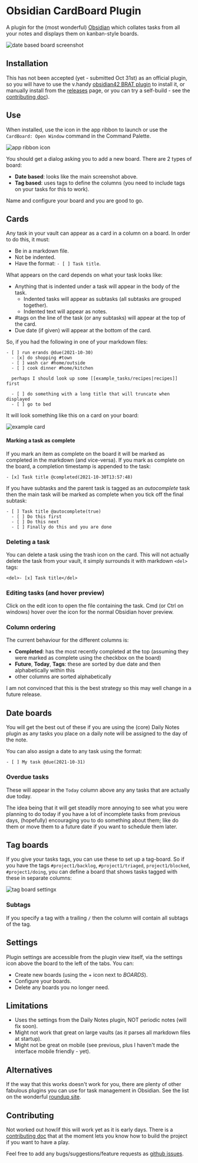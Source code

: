# Obsidian CardBoard Plugin

A plugin for the (most wonderful) [Obsidian](https://obsidian.md/) which collates
tasks from all your notes and displays them on kanban-style boards.

![date based board screenshot](/images/dateBoard.png?raw=true)

## Installation
This has not been accepted (yet - submitted Oct 31st) as an official plugin, so you will have to use the
v.handy [obsidian42 BRAT plugin](https://github.com/TfTHacker/obsidian42-brat) to install it, or manually
install from the [releases](https://github.com/roovo/obsidian-card-board/releases/) page, or
you can try a self-build - see the [contributing doc](CONTRIBUTING.md)).

## Use
When installed, use the icon in the app ribbon to launch or use the `CardBoard: Open Window` command
in the Command Palette.

![app ribbon icon](/images/ribbonIcon.png?raw=true)

You should get a dialog asking you to add a new board.  There are 2 types of board:

- **Date based**: looks like the main screenshot above.
- **Tag based**: uses tags to define the columns (you need to include tags on
  your tasks for this to work).

Name and configure your board and you are good to go.

## Cards
Any task in your vault can appear as a card in a column on a board.  In order to
do this, it must:

- Be in a markdown file.
- Not be indented.
- Have the format: `- [ ] Task title`.

What appears on the card depends on what your task looks like:

- Anything that is indented under a task will appear in the body of the task.
  - Indented tasks will appear as subtasks (all subtasks are grouped together).
  - Indented text will appear as notes.
- #tags on the line of the task (or any subtasks) will appear at the top of the card.
- Due date (if given) will appear at the bottom of the card.

So, if you had the following in one of your markdown files:

```
- [ ] run erands @due(2021-10-30)
  - [x] do shopping #town
  - [ ] wash car #home/outside
  - [ ] cook dinner #home/kitchen

  perhaps I should look up some [[example_tasks/recipes|recipes]] first

  - [ ] do something with a long title that will truncate when displayed
  - [ ] go to bed
```

It will look something like this on a card on your board:

![example card](/images/card.png?raw=true)

#### Marking a task as complete
If you mark an item as complete on the board it will be marked as completed in the markdown
(and vice-versa).  If you mark as complete on the board, a completion timestamp is appended
to the task:

```
- [x] Task title @completed(2021-10-30T13:57:48)
```

If you have subtasks and the parent task is tagged as an _autocomplete_ task then the main
task will be marked as complete when you tick off the final subtask:

```
- [ ] Task title @autocomplete(true)
  - [ ] Do this first
  - [ ] Do this next
  - [ ] Finally do this and you are done
```


### Deleting a task
You can delete a task using the trash icon on the card.  This will not actually delete
the task from your vault, it simply surrounds it with markdown `<del>` tags:

```
<del>- [x] Task title</del>
```

### Editing tasks (and hover preview)
Click on the edit icon to open the file containing the task.  Cmd (or Ctrl on windows)
hover over the icon for the normal Obsidian hover preview.


### Column ordering
The current behaviour for the different columns is:

- **Completed**: has the most recently completed at the top (assuming they were marked as complete using the checkbox on the board)
- **Future**, **Today**, **Tags**: these are sorted by due date and then alphabetically within this
- other columns are sorted alphabetically

I am not convinced that this is the best strategy so this may well change in a future release.

## Date boards
You will get the best out of these if you are using the (core) Daily Notes plugin as any
tasks you place on a daily note will be assigned to the day of the note.

You can also assign a date to any task using the format:

```
- [ ] My task @due(2021-10-31)
```

### Overdue tasks
These will appear in the `Today` column above any  any tasks that are actually
due today.

The idea being that it will get steadily more annoying to see what you were planning
to do today if you have a lot of incomplete tasks from previous days, (hopefully)
encouraging you to do something about them; like do them or move them to a future
date if you want to schedule them later.


## Tag boards
If you give your tasks tags, you can use these to set up a tag-board.  So if you
have the tags `#project1/backlog`, `#project1/triaged`, `project1/blocked`, `#project1/doing`,
you can define a board that shows tasks tagged with these in separate columns:

![tag board settingx](/images/tagBoardSettings.png?raw=true)


### Subtags
If you specify a tag with a trailing `/` then the column will contain all subtags of the tag.


## Settings
Plugin settings are accessible from the plugin view itself, via the settings icon
above the board to the left of the tabs.  You can:

- Create new boards (using the + icon next to _BOARDS_).
- Configure your boards.
- Delete any boards you no longer need.

## Limitations
- Uses the settings from the Daily Notes plugin, NOT periodic notes (will fix soon).
- Might not work that great on large vaults (as it parses all markdown files at startup).
- Might not be great on mobile (see previous, plus I haven't made the interface mobile
  friendly - yet).

## Alternatives
If the way that this works doesn't work for you, there are plenty of other fabulous
plugins you can use for task management in Obsidian.  See the list on the wonderful
[roundup site](https://www.obsidianroundup.org/plugins/).


## Contributing
Not worked out how/if this will work yet as it is early days.  There is
a [contributing doc](CONTRIBUTING.md) that at the moment lets you know
how to build the project if you want to have a play.

Feel free to add any bugs/suggestions/feature requests as
[github issues](https://github.com/roovo/obsidian-card-board/issues).

